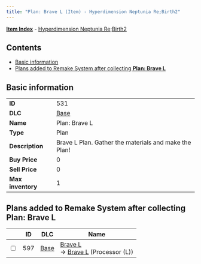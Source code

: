 ```yaml
---
title: "Plan: Brave L (Item) - Hyperdimension Neptunia Re;Birth2"
---
```


[**Item Index**](/neptunia/rb2/item/index.html) - [Hyperdimension Neptunia Re;Birth2](/neptunia/rb2)

## Contents

- [Basic information](#basic-information)
- [Plans added to Remake System after collecting **Plan: Brave L**](#plans-added-to-remake-system-after-collecting-plan-brave-l)

## Basic information

|   |   |
| -- | -- |
| **ID** | 531 |
| **DLC** | [Base](/neptunia/rb2/dlc/0-base.html) |
| **Name** | Plan: Brave L |
| **Type** | Plan |
| **Description** | Brave L Plan. Gather the materials and make the Plan! |
| **Buy Price** | 0 |
| **Sell Price** | 0 |
| **Max inventory** | 1 |

## Plans added to Remake System after collecting **Plan: Brave L**

|    | ID | DLC | Name |
| -- | -- | --- | ---- |
| <input type="checkbox" id="rb2-remake-0-597" class="trackbox" /> | 597 | [Base](/neptunia/rb2/dlc/0-base.html) | [Brave L](/neptunia/rb2/remake/0-597-brave-l.html)<br />→ [Brave L](/neptunia/rb2/item/0-3384-brave-l.html) (Processor (L)) |
